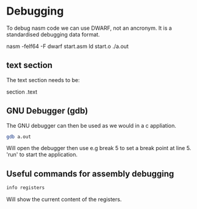 # Debugging

To debug nasm code we can use DWARF, not an ancronym. It is a standardised debugging data format.

nasm -felf64 -F dwarf start.asm
ld start.o
./a.out

## text section
The text section needs to be:

section .text

## GNU Debugger (gdb)
The GNU debugger can then be used as we would in a c appliation.

```bash
gdb a.out
```

Will open the debugger then use e.g break 5 to set a break point at line 5. 'run' to start the application.

## Useful commands for assembly debugging

```bash
info registers
```
Will show the current content of the registers.

